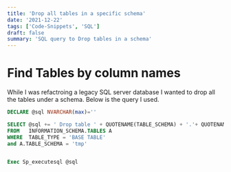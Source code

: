 ```yaml
---
title: 'Drop all tables in a specific schema'
date: '2021-12-22'
tags: ['Code-Snippets', 'SQL']
draft: false
summary: 'SQL query to Drop tables in a schema'
---
```


# Find Tables by column names
While I was refactroing a legacy SQL server database I wanted to drop all the tables under a schema. Below is the query I used.

```sql
DECLARE @sql NVARCHAR(max)=''

SELECT @sql += ' Drop table ' + QUOTENAME(TABLE_SCHEMA) + '.'+ QUOTENAME(TABLE_NAME) + '; '
FROM   INFORMATION_SCHEMA.TABLES A
WHERE  TABLE_TYPE = 'BASE TABLE'
and A.TABLE_SCHEMA = 'tmp'


Exec Sp_executesql @sql
```